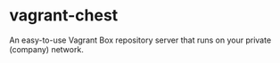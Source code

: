 # vagrant-chest
An easy-to-use Vagrant Box repository server that runs on your private (company) network.
